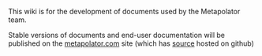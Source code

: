 This wiki is for the development of documents used by the Metapolator team. 

Stable versions of documents and end-user documentation will be published on the [metapolator.com](metapolator.com) site (which has [source](https://github.com/metapolator/metapolator/tree/gh-pages) hosted on github)